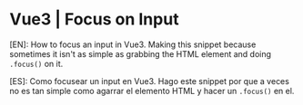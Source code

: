 # Vue3 | Focus on Input

[EN]: How to focus an input in Vue3. Making this snippet because sometimes it isn't as simple as grabbing the HTML element and doing `.focus()` on it.

[ES]: Como focusear un input en Vue3. Hago este snippet por que a veces no es tan simple como agarrar el elemento HTML y hacer un `.focus()` en el.